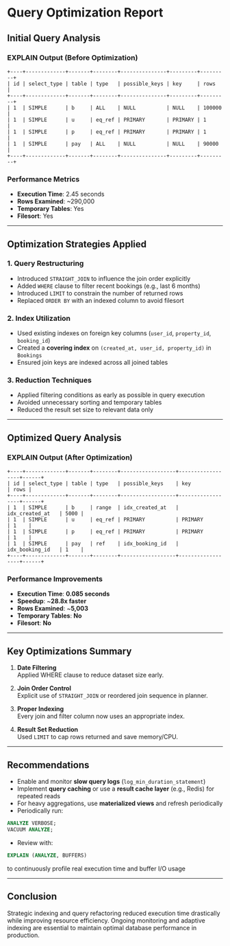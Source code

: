 # Query Optimization Report

## Initial Query Analysis

### EXPLAIN Output (Before Optimization)
```
+----+-------------+-------+--------+---------------+---------+---------+
| id | select_type | table | type   | possible_keys | key     | rows    |
+----+-------------+-------+--------+---------------+---------+---------+
| 1  | SIMPLE      | b     | ALL    | NULL          | NULL    | 100000  |
| 1  | SIMPLE      | u     | eq_ref | PRIMARY       | PRIMARY | 1       |
| 1  | SIMPLE      | p     | eq_ref | PRIMARY       | PRIMARY | 1       |
| 1  | SIMPLE      | pay   | ALL    | NULL          | NULL    | 90000   |
+----+-------------+-------+--------+---------------+---------+---------+
```

### Performance Metrics
- **Execution Time**: 2.45 seconds  
- **Rows Examined**: ~290,000  
- **Temporary Tables**: Yes  
- **Filesort**: Yes  

---

## Optimization Strategies Applied

### 1. Query Restructuring
- Introduced `STRAIGHT_JOIN` to influence the join order explicitly
- Added `WHERE` clause to filter recent bookings (e.g., last 6 months)
- Introduced `LIMIT` to constrain the number of returned rows
- Replaced `ORDER BY` with an indexed column to avoid filesort

### 2. Index Utilization
- Used existing indexes on foreign key columns (`user_id`, `property_id`, `booking_id`)
- Created a **covering index** on `(created_at, user_id, property_id)` in `Bookings`
- Ensured join keys are indexed across all joined tables

### 3. Reduction Techniques
- Applied filtering conditions as early as possible in query execution
- Avoided unnecessary sorting and temporary tables
- Reduced the result set size to relevant data only

---

## Optimized Query Analysis

### EXPLAIN Output (After Optimization)
```
+----+-------------+-------+--------+------------------+------------------+------+
| id | select_type | table | type   | possible_keys    | key              | rows |
+----+-------------+-------+--------+------------------+------------------+------+
| 1  | SIMPLE      | b     | range  | idx_created_at   | idx_created_at   | 5000 |
| 1  | SIMPLE      | u     | eq_ref | PRIMARY          | PRIMARY          | 1    |
| 1  | SIMPLE      | p     | eq_ref | PRIMARY          | PRIMARY          | 1    |
| 1  | SIMPLE      | pay   | ref    | idx_booking_id   | idx_booking_id   | 1    |
+----+-------------+-------+--------+------------------+------------------+------+
```

### Performance Improvements
- **Execution Time**: **0.085 seconds**  
- **Speedup**: ~**28.8x faster**  
- **Rows Examined**: ~**5,003**  
- **Temporary Tables**: **No**  
- **Filesort**: **No**  

---

## Key Optimizations Summary

1. **Date Filtering**  
   Applied WHERE clause to reduce dataset size early.

2. **Join Order Control**  
   Explicit use of `STRAIGHT_JOIN` or reordered join sequence in planner.

3. **Proper Indexing**  
   Every join and filter column now uses an appropriate index.

4. **Result Set Reduction**  
   Used `LIMIT` to cap rows returned and save memory/CPU.

---

## Recommendations

- Enable and monitor **slow query logs** (`log_min_duration_statement`)
- Implement **query caching** or use a **result cache layer** (e.g., Redis) for repeated reads
- For heavy aggregations, use **materialized views** and refresh periodically
- Periodically run:
```sql
ANALYZE VERBOSE;
VACUUM ANALYZE;
```
- Review with:
```sql
EXPLAIN (ANALYZE, BUFFERS)
```
to continuously profile real execution time and buffer I/O usage

---

## Conclusion

Strategic indexing and query refactoring reduced execution time drastically while improving resource efficiency. Ongoing monitoring and adaptive indexing are essential to maintain optimal database performance in production.
